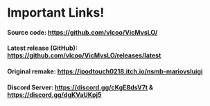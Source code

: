 # Important Links!

#### Source code: https://github.com/vlcoo/VicMvsLO/

#### Latest release (GitHub): https://github.com/vlcoo/VicMvsLO/releases/latest

#### Original remake: https://ipodtouch0218.itch.io/nsmb-mariovsluigi

#### Discord Server: https://discord.gg/cKgE8dsV7t & https://discord.gg/dgKVaUKpj5 
